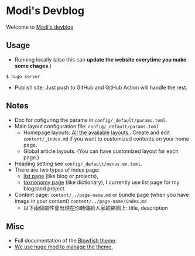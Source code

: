 # Modi's Devblog
Welcome to [Modi's devblog](https://8igmac.github.io/devblog/)

## Usage
- Running locally (also this can **update the website everytime
you make some chages**.)
```
$ hugo server
```
- Publish site: Just push to GitHub and GitHub Action will handle the rest.

## Notes
- Doc for cofiguring the params in `config/_default/params.toml`.
- Main layout configuration file: `config/_default/params.toml`
  - Homepage layouts: [All the available layouts.](https://blowfish.page/docs/homepage-layout/). Create and edit `content/_index.md` if you want to customized contents on your home page.
  - Global article layouts. (You can have customized layout for each page.)
- Heading setting see `config/_default/menus.en.toml`.
- There are two types of index page: 
  - [list page](https://blowfish.page/docs/content-examples/#list-pages) (like blog or projects), 
  - [taxnonomy page](https://blowfish.page/docs/content-examples/#taxonomy-pages) (like dictionary), I currently use list page for my blogsand project.
- Content page: `content/../page-name.md` or bundle page (when you have image in your content) `content/../page-name/index.md`
  - 以下兩個屬性會出現在你轉傳給人家的縮圖上: title, description

## Misc
- Full documentation of the [Blowfish theme](https://blowfish.page/docs/). 
- [We use hugo mod to manage the theme.](https://blowfish.page/docs/installation/#install-using-hugo)
